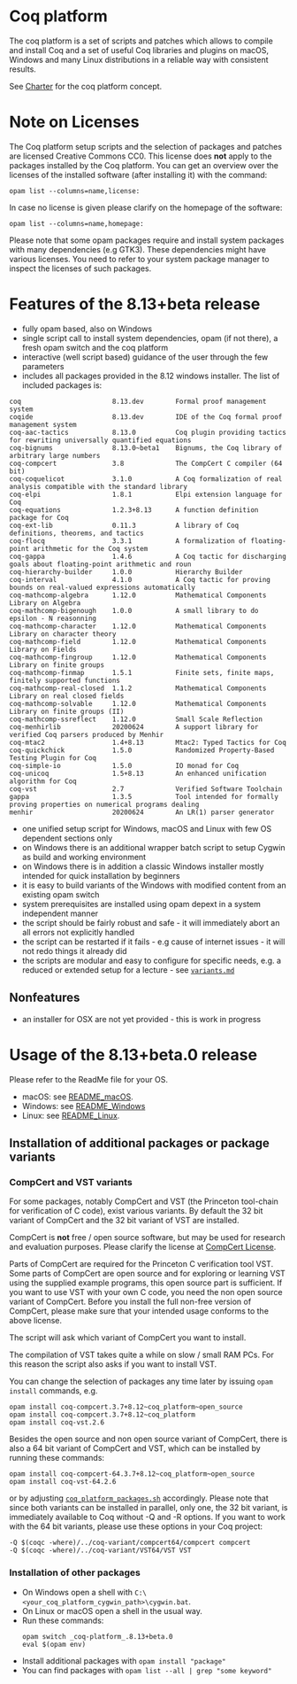 # Coq platform

The coq platform is a set of scripts and patches which allows to compile and install Coq and
a set of useful Coq libraries and plugins on macOS, Windows and many Linux distributions in a
reliable way with consistent results.

See [Charter](charter.md) for the coq platform concept.

# Note on Licenses

The Coq platform setup scripts and the selection of packages and patches are licensed Creative Commons CC0.
This license does **not** apply to the packages installed by the Coq platform.
You can get an overview over the licenses of the installed software (after installing it)
with the command:
```
opam list --columns=name,license:
```
In case no license is given please clarify on the homepage of the software:
```
opam list --columns=name,homepage:
```
Please note that some opam packages require and install system packages with many dependencies (e.g GTK3).
These dependencies might have various licenses. You need to refer to your system package manager to
inspect the licenses of such packages.

# Features of the 8.13+beta release

- fully opam based, also on Windows
- single script call to install system dependencies, opam (if not there), a fresh opam switch and the coq platform
- interactive (well script based) guidance of the user through the few parameters
- includes all packages provided in the 8.12 windows installer. The list of included packages is:
```
coq                       8.13.dev        Formal proof management system
coqide                    8.13.dev        IDE of the Coq formal proof management system
coq-aac-tactics           8.13.0          Coq plugin providing tactics for rewriting universally quantified equations
coq-bignums               8.13.0~beta1    Bignums, the Coq library of arbitrary large numbers
coq-compcert              3.8             The CompCert C compiler (64 bit)
coq-coquelicot            3.1.0           A Coq formalization of real analysis compatible with the standard library
coq-elpi                  1.8.1           Elpi extension language for Coq
coq-equations             1.2.3+8.13      A function definition package for Coq
coq-ext-lib               0.11.3          A library of Coq definitions, theorems, and tactics
coq-flocq                 3.3.1           A formalization of floating-point arithmetic for the Coq system
coq-gappa                 1.4.6           A Coq tactic for discharging goals about floating-point arithmetic and roun
coq-hierarchy-builder     1.0.0           Hierarchy Builder
coq-interval              4.1.0           A Coq tactic for proving bounds on real-valued expressions automatically
coq-mathcomp-algebra      1.12.0          Mathematical Components Library on Algebra
coq-mathcomp-bigenough    1.0.0           A small library to do epsilon - N reasonning
coq-mathcomp-character    1.12.0          Mathematical Components Library on character theory
coq-mathcomp-field        1.12.0          Mathematical Components Library on Fields
coq-mathcomp-fingroup     1.12.0          Mathematical Components Library on finite groups
coq-mathcomp-finmap       1.5.1           Finite sets, finite maps, finitely supported functions
coq-mathcomp-real-closed  1.1.2           Mathematical Components Library on real closed fields
coq-mathcomp-solvable     1.12.0          Mathematical Components Library on finite groups (II)
coq-mathcomp-ssreflect    1.12.0          Small Scale Reflection
coq-menhirlib             20200624        A support library for verified Coq parsers produced by Menhir
coq-mtac2                 1.4+8.13        Mtac2: Typed Tactics for Coq
coq-quickchick            1.5.0           Randomized Property-Based Testing Plugin for Coq
coq-simple-io             1.5.0           IO monad for Coq
coq-unicoq                1.5+8.13        An enhanced unification algorithm for Coq
coq-vst                   2.7             Verified Software Toolchain
gappa                     1.3.5           Tool intended for formally proving properties on numerical programs dealing
menhir                    20200624        An LR(1) parser generator
```
- one unified setup script for Windows, macOS and Linux with few OS dependent sections only
- on Windows there is an additional wrapper batch script to setup Cygwin as build and working environment
- on Windows there is in addition a classic Windows installer mostly intended for quick installation by beginners
- it is easy to build variants of the Windows with modified content from an existing opam switch
- system prerequisites are installed using opam depext in a system independent manner
- the script should be fairly robust and safe - it will immediately abort an all errors not explicitly handled
- the script can be restarted if it fails - e.g cause of internet issues - it will not redo things it already did
- the scripts are modular and easy to configure for specific needs, e.g. a reduced or extended setup for a lecture - see [`variants.md`](/variants.md)

## Nonfeatures

- an installer for OSX are not yet provided - this is work in progress

# Usage of the 8.13+beta.0 release

Please refer to the ReadMe file for your OS.

- macOS: see [README_macOS](README_macOS.md).
- Windows: see [README_Windows](README_Windows.md)
- Linux: see [README_Linux](README_Linux.md).

## Installation of additional packages or package variants

### CompCert and VST variants

For some packages, notably CompCert and VST (the Princeton tool-chain for verification of C code), exist various variants.
By default the 32 bit variant of CompCert and the 32 bit variant of VST are installed.

CompCert is **not** free / open source software, but may be used for research and
evaluation purposes. Please clarify the license at [CompCert License](https://github.com/AbsInt/CompCert/blob/master/LICENSE).

Parts of CompCert are required for the Princeton C verification tool VST.
Some parts of CompCert are open source and for exploring or learning VST
using the supplied example programs, this open source part is sufficient.
If you want to use VST with your own C code, you need the non open source
variant of CompCert. Before you install the full non-free version of CompCert,
please make sure that your intended usage conforms to the above license.

The script will ask which variant of CompCert you want to install.

The compilation of VST takes quite a while on slow / small RAM PCs. For this reason the script also asks if you want to install VST.

You can change the selection of packages any time later by issuing `opam install` commands, e.g.
```
opam install coq-compcert.3.7+8.12~coq_platform~open_source
opam install coq-compcert.3.7+8.12~coq_platform
opam install coq-vst.2.6
```

Besides the open source and non open source variant of CompCert, there is also a 64 bit variant of CompCert and VST, which can
be installed by running these commands:
```
opam install coq-compcert-64.3.7+8.12~coq_platform~open_source
opam install coq-vst-64.2.6
```
or by adjusting [`coq_platform_packages.sh`](/coq_platform_packages.sh) accordingly.
Please note that since both variants can be installed in parallel, only one, the 32 bit variant, is immediately available to Coq
without -Q and -R options. If you want to work with the 64 bit variants, please use these options in your Coq project:
```
-Q $(coqc -where)/../coq-variant/compcert64/compcert compcert
-Q $(coqc -where)/../coq-variant/VST64/VST VST
```

### Installation of other packages

- On Windows open a shell with `C:\<your_coq_platform_cygwin_path>\cygwin.bat`.
- On Linux or macOS open a shell in the usual way.
- Run these commands:
    ```
    opam switch _coq-platform_.8.13+beta.0
    eval $(opam env)
    ```
- Install additional packages with `opam install "package"`
- You can find packages with `opam list --all | grep "some keyword"`
